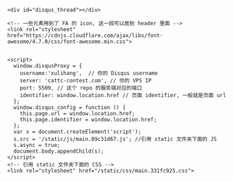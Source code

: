  <!-- 必须提供一个 id 完全相同的 div -->
    <div id="disqus_thread"></div>

    <!-- 一些元素用到了 FA 的 icon, 这一段可以放到 header 里面 -->
    <link rel="stylesheet" href="https://cdnjs.cloudflare.com/ajax/libs/font-awesome/4.7.0/css/font-awesome.min.css">


    <script>
      window.disqusProxy = {
        username:'xulihang',  // 你的 Disqus username
        server: 'cattc-contest.com', // 你的 VPS IP
        port: 5509, // 这个 repo 的服务端对应的端口
        identifier: window.location.href // 页面 identifier, 一般就是页面 url
      };
      window.disqus_config = function () {
        this.page.url = window.location.href;
        this.page.identifier = window.location.href;
      };
      var s = document.createElement('script');
      s.src = '/static/js/main.09c31d67.js'; //引用 static 文件夹下面的 JS
      s.async = true;
      document.body.appendChild(s);
    </script>
    <!-- 引用 static 文件夹下面的 CSS -->
    <link rel="stylesheet" href="/static/css/main.331fc925.css"> 